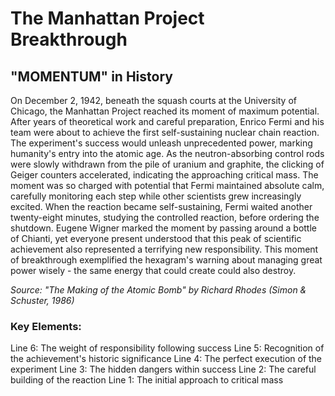 # The Manhattan Project Breakthrough

## "MOMENTUM" in History

On December 2, 1942, beneath the squash courts at the University of Chicago, the Manhattan Project reached its moment of maximum potential. After years of theoretical work and careful preparation, Enrico Fermi and his team were about to achieve the first self-sustaining nuclear chain reaction. The experiment's success would unleash unprecedented power, marking humanity's entry into the atomic age. As the neutron-absorbing control rods were slowly withdrawn from the pile of uranium and graphite, the clicking of Geiger counters accelerated, indicating the approaching critical mass. The moment was so charged with potential that Fermi maintained absolute calm, carefully monitoring each step while other scientists grew increasingly excited. When the reaction became self-sustaining, Fermi waited another twenty-eight minutes, studying the controlled reaction, before ordering the shutdown. Eugene Wigner marked the moment by passing around a bottle of Chianti, yet everyone present understood that this peak of scientific achievement also represented a terrifying new responsibility. This moment of breakthrough exemplified the hexagram's warning about managing great power wisely - the same energy that could create could also destroy.

*Source: "The Making of the Atomic Bomb" by Richard Rhodes (Simon & Schuster, 1986)*

### Key Elements:
Line 6: The weight of responsibility following success
Line 5: Recognition of the achievement's historic significance
Line 4: The perfect execution of the experiment
Line 3: The hidden dangers within success
Line 2: The careful building of the reaction
Line 1: The initial approach to critical mass